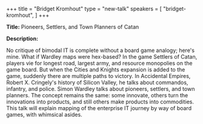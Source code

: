 +++
title = "Bridget Kromhout"
type = "new-talk"
speakers = [
        "bridget-kromhout",
]
+++
<div class="span-15  ">
  <div class="span-15  last ">
  <p><strong>Title:</strong>
Pioneers, Settlers, and Town Planners of Catan
</p>

<p><strong>Description:</strong></p>

<p>
No critique of bimodal IT is complete without a board game analogy; here's mine. What if Wardley maps were hex-based? In the game Settlers of Catan, players vie for longest road, largest army, and resource monopolies on the game board. But when the Cities and Knights expansion is added to the game, suddenly there are multiple paths to victory. In Accidental Empires, Robert X. Cringely's history of Silicon Valley, he talks about commandos, infantry, and police. Simon Wardley talks about pioneers, settlers, and town planners. The concept remains the same: some innovate, others turn the innovations into products, and still others make products into commodities. This talk will explain mapping of the enterprise IT journey by way of board games, with whimsical asides.
</p>
<p>

  </div>
</div>